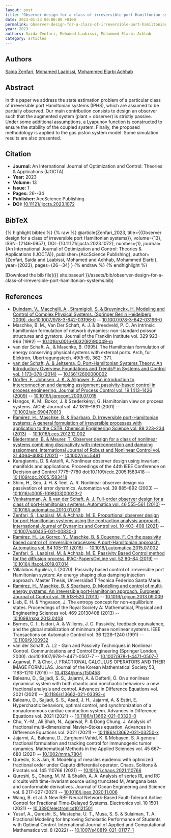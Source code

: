 ```yaml
---
layout: post
title: "Observer design for a class of irreversible port Hamiltonian systems"
date: 2023-01-23 00:00:00 +0100
permalink: observer-design-for-a-class-of-irreversible-port-hamiltonian-systems
year: 2023
authors: Saida Zenfari, Mohamed Laabissi, Mohammed Elarbi Achhab
category: articles
---
```

 
## Authors
[Saida Zenfari](authors/saida-zenfari), [Mohamed Laabissi](authors/mohamed-laabissi), [Mohammed Elarbi Achhab](authors/mohammed-elarbi-achhab)
 
## Abstract
In this paper we address the state estimation problem of a particular class of irreversible port Hamiltonian systems (IPHS), which are assumed to be partially observed. Our main contribution consists to design an observer such that the augmented system (plant + observer) is strictly passive. Under some additional assumptions, a Lyapunov function is constructed to ensure the stability of the coupled system. Finally, the proposed methodology is applied to the gas piston system model. Some simulation results are also presented.
 
## Citation
- **Journal:** An International Journal of Optimization and Control: Theories &amp; Applications (IJOCTA)
- **Year:** 2023
- **Volume:** 13
- **Issue:** 1
- **Pages:** 26--34
- **Publisher:** AccScience Publishing
- **DOI:** [10.11121/ijocta.2023.1072](https://doi.org/10.11121/ijocta.2023.1072)
 
## BibTeX
{% highlight bibtex %}
{% raw %}
@article{Zenfari_2023,
  title={{Observer design for a class of irreversible port Hamiltonian systems}},
  volume={13},
  ISSN={2146-0957},
  DOI={10.11121/ijocta.2023.1072},
  number={1},
  journal={An International Journal of Optimization and Control: Theories &amp; Applications (IJOCTA)},
  publisher={AccScience Publishing},
  author={Zenfari, Saida and Laabissi, Mohamed and Achhab, Mohammed Elarbi},
  year={2023},
  pages={26--34}
}
{% endraw %}
{% endhighlight %}
 
[Download the bib file]({{ site.baseurl }}/assets/bib/observer-design-for-a-class-of-irreversible-port-hamiltonian-systems.bib)
 
## References
- [Duindam, V., Macchelli, A., Stramigioli, S. & Bruyninckx, H. Modeling and Control of Complex Physical Systems. (Springer Berlin Heidelberg, 2009). doi:10.1007/978-3-642-03196-0](modeling-and-control-of-complex-physical-systems) -- [10.1007/978-3-642-03196-0](https://doi.org/10.1007/978-3-642-03196-0)
- Maschke, B. M., Van Der Schaft, A. J. & Breedveld, P. C. An intrinsic hamiltonian formulation of network dynamics: non-standard poisson structures and gyrators. Journal of the Franklin Institute vol. 329 923–966 (1992) -- [10.1016/s0016-0032(92)90049-m](https://doi.org/10.1016/s0016-0032(92)90049-m)
- van der Schaft, A., & Maschke, B. (1995). The Hamiltonian formulation of energy conserving physical systems with external ports. Arch, fur Elektron, Ubertragungstech. 49(5-6), 362- 371.
- [van der Schaft, A. & Jeltsema, D. Port-Hamiltonian Systems Theory: An Introductory Overview. Foundations and Trends® in Systems and Control vol. 1 173–378 (2014)](port-hamiltonian-systems-theory-an-introductory-overview) -- [10.1561/2600000002](https://doi.org/10.1561/2600000002)
- [Dörfler, F., Johnsen, J. K. & Allgöwer, F. An introduction to interconnection and damping assignment passivity-based control in process engineering. Journal of Process Control vol. 19 1413–1426 (2009)](an-introduction-to-interconnection-and-damping-assignment-passivity-based-control-in-process-engineering) -- [10.1016/j.jprocont.2009.07.015](https://doi.org/10.1016/j.jprocont.2009.07.015)
- Hangos, K. M., Bokor, J. & Szederkényi, G. Hamiltonian view on process systems. AIChE Journal vol. 47 1819–1831 (2001) -- [10.1002/aic.690470813](https://doi.org/10.1002/aic.690470813)
- [Ramirez, H., Maschke, B. & Sbarbaro, D. Irreversible port-Hamiltonian systems: A general formulation of irreversible processes with application to the CSTR. Chemical Engineering Science vol. 89 223–234 (2013)](irreversible-port-hamiltonian-systems-a-general-formulation-of-irreversible-processes-with-application-to-the-cstr) -- [10.1016/j.ces.2012.12.002](https://doi.org/10.1016/j.ces.2012.12.002)
- [Biedermann, B. & Meurer, T. Observer design for a class of nonlinear systems combining dissipativity with interconnection and damping assignment. International Journal of Robust and Nonlinear Control vol. 31 4064–4080 (2021)](observer-design-for-a-class-of-nonlinear-systems-combining-dissipativity-with-interconnection-and-damping-assignment) -- [10.1002/rnc.5461](https://doi.org/10.1002/rnc.5461)
- Karagiannis, D. & Astolfi, A. Nonlinear observer design using invariant manifolds and applications. Proceedings of the 44th IEEE Conference on Decision and Control 7775–7780 doi:10.1109/cdc.2005.1583418 -- [10.1109/cdc.2005.1583418](https://doi.org/10.1109/cdc.2005.1583418)
- Shim, H., Seo, J. H. & Teel, A. R. Nonlinear observer design via passivation of error dynamics. Automatica vol. 39 885–892 (2003) -- [10.1016/s0005-1098(03)00023-2](https://doi.org/10.1016/s0005-1098(03)00023-2)
- [Venkatraman, A. & van der Schaft, A. J. Full-order observer design for a class of port-Hamiltonian systems. Automatica vol. 46 555–561 (2010)](full-order-observer-design-for-a-class-of-port-hamiltonian-systems) -- [10.1016/j.automatica.2010.01.019](https://doi.org/10.1016/j.automatica.2010.01.019)
- [Zenfari, S., Laabissi, M. & Achhab, M. E. Proportional observer design for port Hamiltonian systems using the contraction analysis approach. International Journal of Dynamics and Control vol. 10 403–408 (2021)](proportional-observer-design-for-port-hamiltonian-systems-using-the-contraction-analysis-approach) -- [10.1007/s40435-021-00830-3](https://doi.org/10.1007/s40435-021-00830-3)
- [Ramírez, H., Le Gorrec, Y., Maschke, B. & Couenne, F. On the passivity based control of irreversible processes: A port-Hamiltonian approach. Automatica vol. 64 105–111 (2016)](on-the-passivity-based-control-of-irreversible-processes-a-port-hamiltonian-approach) -- [10.1016/j.automatica.2015.07.002](https://doi.org/10.1016/j.automatica.2015.07.002)
- [Zenfari, S., Laabissi, M. & Achhab, M. E. Passivity Based Control method for the diffusion process. IFAC-PapersOnLine vol. 52 80–84 (2019)](passivity-based-control-method-for-the-diffusion-process) -- [10.1016/j.ifacol.2019.07.014](https://doi.org/10.1016/j.ifacol.2019.07.014)
- Villalobos Aguilera, I. (2020). Passivity based control of irreversible port Hamiltonian system: An energy shaping plus damping injection approach. Master Thesis, Universidad T ?ecnica Federico Santa Maria.
- [Ramirez, H., Maschke, B. & Sbarbaro, D. Modelling and control of multi-energy systems: An irreversible port-Hamiltonian approach. European Journal of Control vol. 19 513–520 (2013)](modelling-and-control-of-multi-energy-systems-an-irreversible-port-hamiltonian-approach) -- [10.1016/j.ejcon.2013.09.009](https://doi.org/10.1016/j.ejcon.2013.09.009)
- Lieb, E. H. & Yngvason, J. The entropy concept for non-equilibrium states. Proceedings of the Royal Society A: Mathematical, Physical and Engineering Sciences vol. 469 20130408 (2013) -- [10.1098/rspa.2013.0408](https://doi.org/10.1098/rspa.2013.0408)
- Byrnes, C. I., Isidori, A. & Willems, J. C. Passivity, feedback equivalence, and the global stabilization of minimum phase nonlinear systems. IEEE Transactions on Automatic Control vol. 36 1228–1240 (1991) -- [10.1109/9.100932](https://doi.org/10.1109/9.100932)
- van der Schaft, A. L2 - Gain and Passivity Techniques in Nonlinear Control. Communications and Control Engineering (Springer London, 2000). doi:10.1007/978-1-4471-0507-7 -- [10.1007/978-1-4471-0507-7](https://doi.org/10.1007/978-1-4471-0507-7)
- Agarwal, P. & Choi, J. FRACTIONAL CALCULUS OPERATORS AND THEIR IMAGE FORMULAS. Journal of the Korean Mathematical Society 53, 1183–1210 (2016) -- [10.4134/jkms.j150458](https://doi.org/10.4134/jkms.j150458)
- Baleanu, D., Sajjadi, S. S., Jajarmi, A. & Defterli, Ö. On a nonlinear dynamical system with both chaotic and nonchaotic behaviors: a new fractional analysis and control. Advances in Difference Equations vol. 2021 (2021) -- [10.1186/s13662-021-03393-x](https://doi.org/10.1186/s13662-021-03393-x)
- Baleanu, D., Sajjadi, S. S., Asad, J. H., Jajarmi, A. & Estiri, E. Hyperchaotic behaviors, optimal control, and synchronization of a nonautonomous cardiac conduction system. Advances in Difference Equations vol. 2021 (2021) -- [10.1186/s13662-021-03320-0](https://doi.org/10.1186/s13662-021-03320-0)
- Chu, Y.-M., Ali Shah, N., Agarwal, P. & Dong Chung, J. Analysis of fractional multi-dimensional Navier–Stokes equation. Advances in Difference Equations vol. 2021 (2021) -- [10.1186/s13662-021-03250-x](https://doi.org/10.1186/s13662-021-03250-x)
- Jajarmi, A., Baleanu, D., Zarghami Vahid, K. & Mobayen, S. A general fractional formulation and tracking control for immunogenic tumor dynamics. Mathematical Methods in the Applied Sciences vol. 45 667–680 (2021) -- [10.1002/mma.7804](https://doi.org/10.1002/mma.7804)
- Qureshi, S. & Jan, R. Modeling of measles epidemic with optimized fractional order under Caputo differential operator. Chaos, Solitons &amp; Fractals vol. 145 110766 (2021) -- [10.1016/j.chaos.2021.110766](https://doi.org/10.1016/j.chaos.2021.110766)
- Qureshi, S., Chang, M. M. & Shaikh, A. A. Analysis of series RL and RC circuits with time-invariant source using truncated M, Atangana beta and conformable derivatives. Journal of Ocean Engineering and Science vol. 6 217–227 (2021) -- [10.1016/j.joes.2020.11.006](https://doi.org/10.1016/j.joes.2020.11.006)
- Wang, B. et al. A New RBF Neural Network-Based Fault-Tolerant Active Control for Fractional Time-Delayed Systems. Electronics vol. 10 1501 (2021) -- [10.3390/electronics10121501](https://doi.org/10.3390/electronics10121501)
- Yusuf, A., Qureshi, S., Mustapha, U. T., Musa, S. S. & Sulaiman, T. A. Fractional Modeling for Improving Scholastic Performance of Students with Optimal Control. International Journal of Applied and Computational Mathematics vol. 8 (2022) -- [10.1007/s40819-021-01177-1](https://doi.org/10.1007/s40819-021-01177-1)

